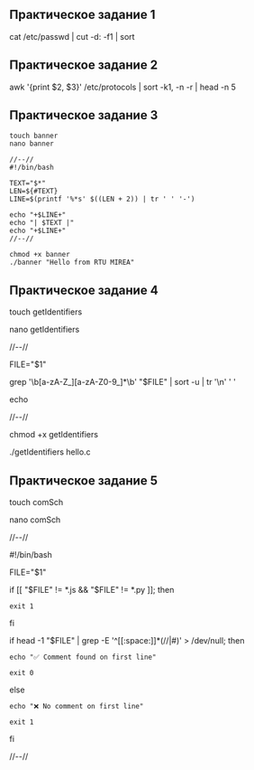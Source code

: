 Практическое задание 1
----------------------------

cat /etc/passwd | cut -d: -f1 | sort

Практическое задание 2
----------------------------

awk '{print $2, $3}' /etc/protocols | sort -k1, -n -r | head -n 5

Практическое задание 3
----------------------------

    touch banner
    nano banner
    
    //--//
    #!/bin/bash

    TEXT="$*"
    LEN=${#TEXT}
    LINE=$(printf '%*s' $((LEN + 2)) | tr ' ' '-')

    echo "+$LINE+"
    echo "| $TEXT |"
    echo "+$LINE+"
    //--//
    
    chmod +x banner
    ./banner "Hello from RTU MIREA"

Практическое задание 4
----------------------------

touch getIdentifiers

nano getIdentifiers

//--//

FILE="$1"

grep '\b[a-zA-Z_][a-zA-Z0-9_]*\b' "$FILE" | sort -u | tr '\n' ' '

echo

//--//

chmod +x getIdentifiers

./getIdentifiers hello.c

Практическое задание 5
----------------------------

touch comSch

nano comSch

//--//

#!/bin/bash

FILE="$1"


if [[ "$FILE" != *.js && "$FILE" != *.py ]]; then

    exit 1
    
fi

if head -1 "$FILE" | grep -E '^[[:space:]]*(//|#)' > /dev/null; then

    echo "✅ Comment found on first line"
    
    exit 0
    
else

    echo "❌ No comment on first line"
    
    exit 1
    
fi

//--//




